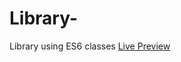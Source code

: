 # Library-
Library using ES6 classes 
<a href="https://labidi-ahmed.github.io/Library-/"> Live Preview </a>
